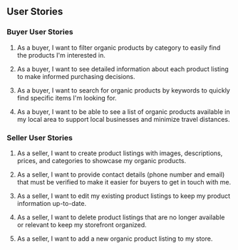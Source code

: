 ## User Stories

### Buyer User Stories

1. As a buyer, I want to filter organic products by category to easily find the products I'm interested in.

2. As a buyer, I want to see detailed information about each product listing to make informed purchasing decisions.

3. As a buyer, I want to search for organic products by keywords to quickly find specific items I'm looking for.

4. As a buyer, I want to be able to see a list of organic products available in my local area to support local businesses and minimize travel distances.

### Seller User Stories

1. As a seller, I want to create product listings with images, descriptions, prices, and categories to showcase my organic products.

2. As a seller, I want to provide contact details (phone number and email) that must be verified to make it easier for buyers to get in touch with me.

3. As a seller, I want to edit my existing product listings to keep my product information up-to-date.

4. As a seller, I want to delete product listings that are no longer available or relevant to keep my storefront organized.

5. As a seller, I want to add a new organic product listing to my store.
